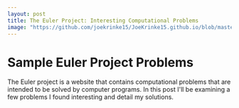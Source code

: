 ```yaml
---
layout: post
title: The Euler Project: Interesting Computational Problems
image: "https://github.com/joekrinke15/JoeKrinke15.github.io/blob/master/img/Coding.jpg?raw=true"
---
```

# Sample Euler Project Problems
The Euler project is a website that contains computational problems that are intended to be solved by computer programs. In this post I'll be examining a few problems I found interesting and detail my solutions. 
